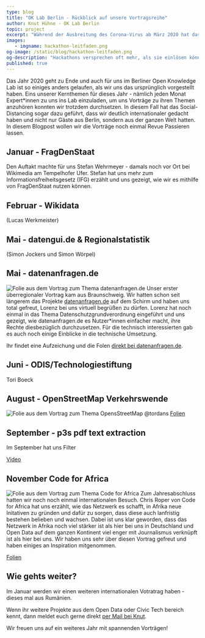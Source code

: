 ```yaml
---
type: blog
title: "OK Lab Berlin - Rückblick auf unsere Vortragsreihe"
author: Knut Hühne - OK Lab Berlin
topic: project
excerpt: "Während der Ausbreitung des Corona-Virus ab März 2020 hat das Hackathon-Format neue Aufmerksamkeit gewonnen. Tatsächlich gibt es die Idee, dass sich Entwickler:innen zusammensetzen und gemeinsam coden, schon seit mehr als 20 Jahren. In den letzten Jahren gewinnt das Format des Hackathons allerdings immer mehr Aufmerksamkeit, weil es die Hoffnung auf schnelle Lösungen für große Probleme weckt. Deshalb haben wir als Code-for-Germany-Netzwerk unsere Erfahrungen und Erkenntnisse zu Hackathons zusammengetragen, wann und wie Hackathons wirksam werden.." 
images:
   - imgname: hackathon-leitfaden.png
og-image: /static/blog/hackathon-leitfaden.png
og-description: "Hackathons versprechen oft mehr, als sie einlösen können."
published: true
---
```


Das Jahr 2020 geht zu Ende und auch für uns im Berliner Open Knowledge Lab ist so einiges anders gelaufen, als wir uns das ursprünglich vorgestellt haben. Eins unserer Kernthemen für dieses Jahr - nämlich jeden Monat Expert\*innen zu uns ins Lab einzuladen, um uns Vorträge zu ihren Themen anzuhören konnten wir trotzdem durchsetzen. In diesem Fall hat das Social-Distancing sogar dazu geführt, dass wir deutlich internationaler gedacht haben und nicht nur Gäste aus Berlin, sondern aus der ganzen Welt hatten. In diesem Blogpost wollen wir die Vorträge noch einmal Revue Passieren lassen.

## Januar - FragDenStaat
Den Auftakt machte für uns Stefan Wehrmeyer - damals noch vor Ort bei Wikimedia am Tempelhofer Ufer. Stefan hat uns mehr zum Informationsfreiheitsgesetz (IFG) erzählt und uns gezeigt, wie wir es mithilfe von FragDenStaat nutzen können.


## Februar - Wikidata 
(Lucas Werkmeister)

## Mai - datengui.de & Regionalstatistik 

(Simon Jockers und Simon Wörpel)

## Mai - datenanfragen.de
![Folie aus dem Vortrag zum Thema datenanfragen.de](/blog/ok-lab-berlin-rueckblick-2020/datenanfragen.png)
Unser erster überregionaler Vortrag kam aus Braunschweig. Wir hatten schon seit längerem das Projekte [datenanfragen.de](https://datenanfragen.de) auf dem Schirm und haben uns total gefreut, Lorenz bei uns virtuell begrüßen zu dürfen. Lorenz hat noch einmal in das Thema Datenschutzgrundverordnung eingeführt und uns gezeigt, wie datenanfragen.de es Nutzer\*innen einfacher macht, ihre Rechte diesbezüglich durchzusetzen. Für die technisch interessierten gab es auch noch einige Einblicke in die technische Umsetzung. 

Ihr findet eine Aufzeichung und die Folen [direkt bei datenanfragen.de](https://www.datenanfragen.de/verein/event/okl-berlin-05-2020/).

## Juni - ODIS/Technologiestiftung
Tori Boeck

## August - OpenStreetMap Verkehrswende
![Folie aus dem Vortrag zum Thema OpensStreetMap](/blog/ok-lab-berlin-rueckblick-2020/verkehrswende.png)
@tordans 
[Folien](https://docs.google.com/presentation/d/1VFiBgJfXRqSw3uVpHoB2CIHm7rOMECdOXVgEyja_lA4/edit?usp=sharing)

## September - p3s pdf text extraction
Im September hat uns 
Filter

[Video](https://video.codefor.de/videos/watch/45bde3be-b34d-4c28-84ee-f476fca63d34)

## November Code for Africa
![Folie aus dem Vortrag zum Thema Code for Africa](/blog/ok-lab-berlin-rueckblick-2020/cfa.png)
Zum Jahresabschluss hatten wir noch noch einmal internationalen Besuch. Chris Roper von Code for Africa
hat uns erzählt, wie das Netzwerk es schafft, in Afrika neue Initativen zu gründen und dafür zu sorgen,
dass diese auch lanfristig bestehen belieben und wachsen. Dabei ist uns klar geworden, dass das Netzwerk 
in Afrika noch viel stärker ist als hier bei uns in Deutschland und Open Data auf dem ganzen Kontinent viel
enger mit Journalismus verknüpft ist als hier bei uns. Wir haben uns sehr über diesen Vortrag gefreut und 
haben einiges an Inspiration mitgenommen.

[Folien](https://codeforberlin.github.io/files/CfAFRICA%20%7C%20Presentation%20%7C%20for%20Code%20for%20Berlin.pdf)

## Wie gehts weiter?
Im Januar werden wir einen weiteren internationalen Votratrag haben - dieses mal aus Rumänien. 

Wenn ihr weitere Projekte aus dem Open Data oder Civic Tech bereich kennt, dann meldet euch gerne direkt
[per Mail bei Knut](mailto:ok-talks@k-nut.eu).

Wir freuen uns auf ein weiteres Jahr mit spannenden Vorträgen!

